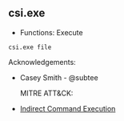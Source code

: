 ## csi.exe

* Functions: Execute

```
csi.exe file
```

Acknowledgements:
* Casey Smith - @subtee
   
   
   MITRE ATT&CK:
* [Indirect Command Execution](https://attack.mitre.org/wiki/Technique/T1202)
